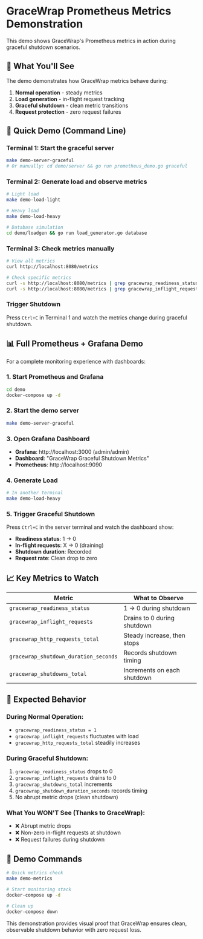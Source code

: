 # GraceWrap Prometheus Metrics Demonstration

This demo shows GraceWrap's Prometheus metrics in action during graceful shutdown scenarios.

## 🎯 **What You'll See**

The demo demonstrates how GraceWrap metrics behave during:
1. **Normal operation** - steady metrics
2. **Load generation** - in-flight request tracking
3. **Graceful shutdown** - clean metric transitions
4. **Request protection** - zero request failures

## 🚀 **Quick Demo (Command Line)**

### Terminal 1: Start the graceful server
```bash
make demo-server-graceful
# Or manually: cd demo/server && go run prometheus_demo.go graceful
```

### Terminal 2: Generate load and observe metrics
```bash
# Light load
make demo-load-light

# Heavy load  
make demo-load-heavy

# Database simulation
cd demo/loadgen && go run load_generator.go database
```

### Terminal 3: Check metrics manually
```bash
# View all metrics
curl http://localhost:8080/metrics

# Check specific metrics
curl -s http://localhost:8080/metrics | grep gracewrap_readiness_status
curl -s http://localhost:8080/metrics | grep gracewrap_inflight_requests
```

### Trigger Shutdown
Press `Ctrl+C` in Terminal 1 and watch the metrics change during graceful shutdown.

## 📊 **Full Prometheus + Grafana Demo**

For a complete monitoring experience with dashboards:

### 1. Start Prometheus and Grafana
```bash
cd demo
docker-compose up -d
```

### 2. Start the demo server
```bash
make demo-server-graceful
```

### 3. Open Grafana Dashboard
- **Grafana**: http://localhost:3000 (admin/admin)
- **Dashboard**: "GraceWrap Graceful Shutdown Metrics"
- **Prometheus**: http://localhost:9090

### 4. Generate Load
```bash
# In another terminal
make demo-load-heavy
```

### 5. Trigger Graceful Shutdown
Press `Ctrl+C` in the server terminal and watch the dashboard show:
- **Readiness status**: 1 → 0
- **In-flight requests**: X → 0 (draining)
- **Shutdown duration**: Recorded
- **Request rate**: Clean drop to zero

## 📈 **Key Metrics to Watch**

| Metric | What to Observe |
|--------|----------------|
| `gracewrap_readiness_status` | 1 → 0 during shutdown |
| `gracewrap_inflight_requests` | Drains to 0 during shutdown |
| `gracewrap_http_requests_total` | Steady increase, then stops |
| `gracewrap_shutdown_duration_seconds` | Records shutdown timing |
| `gracewrap_shutdowns_total` | Increments on each shutdown |

## 🎯 **Expected Behavior**

### **During Normal Operation:**
- `gracewrap_readiness_status = 1`
- `gracewrap_inflight_requests` fluctuates with load
- `gracewrap_http_requests_total` steadily increases

### **During Graceful Shutdown:**
1. `gracewrap_readiness_status` drops to 0
2. `gracewrap_inflight_requests` drains to 0
3. `gracewrap_shutdowns_total` increments
4. `gracewrap_shutdown_duration_seconds` records timing
5. No abrupt metric drops (clean shutdown)

### **What You WON'T See (Thanks to GraceWrap):**
- ❌ Abrupt metric drops
- ❌ Non-zero in-flight requests at shutdown
- ❌ Request failures during shutdown

## 🔧 **Demo Commands**

```bash
# Quick metrics check
make demo-metrics

# Start monitoring stack
docker-compose up -d

# Clean up
docker-compose down
```

This demonstration provides visual proof that GraceWrap ensures clean, observable shutdown behavior with zero request loss.
